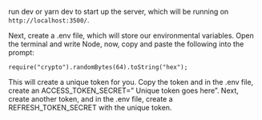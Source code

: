 run dev or yarn dev to start up the server, which will be running on` http://localhost:3500/`.

Next, create a .env file, which will store our environmental variables. Open the terminal and write Node, now, copy and paste the following into the prompt:

`require("crypto").randomBytes(64).toString("hex");`

This will create a unique token for you. Copy the token and in the .env file, create an ACCESS_TOKEN_SECRET=” Unique token goes here”. Next, create another token, and in the .env file, create a REFRESH_TOKEN_SECRET with the unique token.
